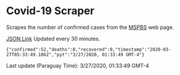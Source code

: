 # Covid-19 Scraper

Scrapes the number of confirmed cases from the [MSPBS](https://www.mspbs.gov.py/covid-19.php) web page.

[JSON Link](https://jmayalag.github.io/covid19-scrape/cases.json)
Updated every 30 minutes.
```
{"confirmed":52,"deaths":0,"recovered":0,"timestamp":"2020-03-27T05:33:49.106Z","pyt":"3/27/2020, 01:33:49 GMT-4"}
```
Last update (Paraguay Time): 3/27/2020, 01:33:49 GMT-4